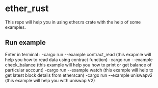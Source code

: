 # ether_rust
This repo will help you in using ether.rs crate with the help of some examples.
## Run example ##
Enter in terminal :
-cargo run --example contract_read (this exapmle will help you how to read data using contract function)
-cargo run --example check_balance (this example will help you how to print or get balance of particular account)
-cargo run --example watch (this example will help to get latest block details from etherscan)
-cargo run --example uniswapv2 (this example will help you with uniswap V2)
